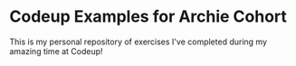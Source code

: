 # Codeup Examples for Archie Cohort

 This is my personal repository of exercises I've completed during my amazing time at Codeup!